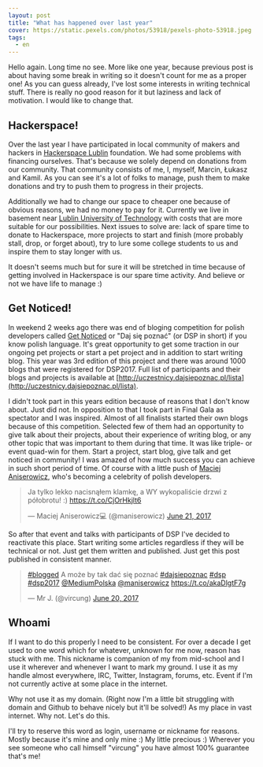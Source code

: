 ```yaml
---
layout: post
title: "What has happened over last year"
cover: https://static.pexels.com/photos/53918/pexels-photo-53918.jpeg
tags:
  - en
---
```


Hello again. Long time no see. More like one year, because previous post is about having some break in writing so it doesn't count for me as a proper one! As you can guess already, I've lost some interests in writing technical stuff. There is really no good reason for it but laziness and lack of motivation. I would like to change that.

<!-- more --> 

Hackerspace!
---

Over the last year I have participated in local community of makers and hackers in [Hackerspace Lublin](http://hackerspace-lbn.pl) foundation. We had some problems with financing ourselves. That's because we solely depend on donations from our community. That community consists of me, I, myself, Marcin, Łukasz and Kamil. As you can see it's a lot of folks to manage, push them to make donations and try to push them to progress in their projects. 

Additionally we had to change our space to cheaper one because of obvious reasons, we had no money to pay for it. Currently we live in basement near [Lublin University of Technology](http://www.pollub.pl) with costs that are more suitable for our possibilities. Next issues to solve are: lack of spare time to donate to Hackerspace, more projects to start and finish (more probably stall, drop, or forget about), try to lure some college students to us and inspire them to stay longer with us. 

It doesn't seems much but for sure it will be stretched in time because of getting involved in Hackerspace is our spare time activity. And believe or not we have life to manage :)

Get Noticed!
---
In weekend 2 weeks ago there was end of bloging competition for polish developers called [Get Noticed](http://dajsiepoznac.pl) or "Daj się poznać" (or DSP in short) if you know polish language. It's great opportunity to get some traction in our ongoing pet projects or start a pet project and in addition to start writing blog. This year was 3rd edition of this project and there was around 1000 blogs that were registered for DSP2017. Full list of participants and their blogs and projects is available at [http://uczestnicy.dajsiepoznac.pl/lista](http://uczestnicy.dajsiepoznac.pl/lista).

I didn't took part in this years edition because of reasons that I don't know about. Just did not. In opposition to that I took part in Final Gala as spectator and I was inspired. Almost of all finalists started their own blogs because of this competition. Selected few of them had an opportunity to give talk about their projects, about their experience of writing blog, or any other topic that was important to them during that time. It was like triple- or event quad-win for them. Start a project, start blog, give talk and get noticed in community! I was amazed of how much success you can achieve in such short period of time. Of course with a little push of [Maciej Aniserowicz](http://devstyle.pl), who's becoming a celebrity of polish developers.

<blockquote class="twitter-tweet" data-lang="en"><p lang="pl" dir="ltr">Ja tylko lekko nacisnąłem klamkę, a WY wykopaliście drzwi z półobrotu! :) <a href="https://t.co/CjOrHkjlt6">https://t.co/CjOrHkjlt6</a></p>&mdash; Maciej Aniserowicz💻 (@maniserowicz) <a href="https://twitter.com/maniserowicz/status/877446019461644288">June 21, 2017</a></blockquote> <script async src="//platform.twitter.com/widgets.js" charset="utf-8"></script> 	

So after that event and talks with participants of DSP I've decided to reactivate this place. Start writing some articles regardless if they will be technical or not. Just get them written and published. Just get this post published in consistent manner. 

<blockquote class="twitter-tweet" data-lang="en"><p lang="pl" dir="ltr"><a href="https://twitter.com/hashtag/blogged?src=hash">#blogged</a> A może by tak dać się poznać <a href="https://twitter.com/hashtag/dajsiepoznac?src=hash">#dajsiepoznac</a> <a href="https://twitter.com/hashtag/dsp?src=hash">#dsp</a> <a href="https://twitter.com/hashtag/dsp2017?src=hash">#dsp2017</a> <a href="https://twitter.com/MediumPolska">@MediumPolska</a> <a href="https://twitter.com/maniserowicz">@maniserowicz</a> <a href="https://t.co/akaDlgtF7g">https://t.co/akaDlgtF7g</a></p>&mdash; Mr J. (@vircung) <a href="https://twitter.com/vircung/status/877191363971952640">June 20, 2017</a></blockquote> 

Whoami
---
If I want to do this properly I need to be consistent. For over a decade I get used to one word which for whatever, unknown for me now, reason has stuck with me. This nickname is companion of my from mid-school and I use it wherever and whenever I want to mark my ground. I use it as my handle almost everywhere, IRC, Twitter, Instagram, forums, etc. Event if I'm not currently active at some place in the internet.

Why not use it as my domain. (Right now I'm a little bit struggling with domain and Github to behave nicely but it'll be solved!) As my place in vast internet. Why not. Let's do this.

I'll try to reserve this word as login, username or nickname for reasons. Mostly because it's mine and only mine :) My little precious :) Wherever you see someone who call himself "vircung" you have almost 100% guarantee that's me!
